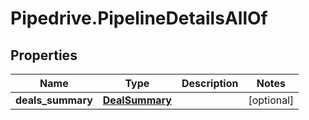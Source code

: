 # Pipedrive.PipelineDetailsAllOf

## Properties

Name | Type | Description | Notes
------------ | ------------- | ------------- | -------------
**deals_summary** | [**DealSummary**](DealSummary.md) |  | [optional] 


